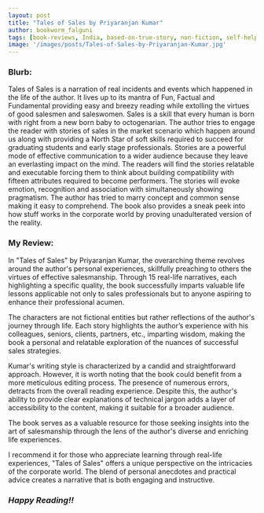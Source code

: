 ```yaml
---
layout: post
title: "Tales of Sales by Priyaranjan Kumar"
author: bookworm_falguni
tags: [book-reviews, India, based-on-true-story, non-fiction, self-help, guide, success, habits, personality, corporate, work, business, finance, entrepreneurship, career]
image: '/images/posts/Tales-of-Sales-by-Priyaranjan-Kumar.jpg'
---
```


### **Blurb:**
Tales of Sales is a narration of real incidents and events which happened in the life of the author. It lives up to its mantra of Fun, Factual and Fundamental providing easy and breezy reading while extolling the virtues of good salesmen and saleswomen. Sales is a skill that every human is born with right from a new born baby to octogenarian. The author tries to engage the reader with stories of sales in the market scenario which happen around us along with providing a North Star of soft skills required to succeed for graduating students and early stage professionals. Stories are a powerful mode of effective communication to a wider audience because they leave an everlasting impact on the mind. The readers will find the stories relatable and executable forcing them to think about building compatibility with fifteen attributes required to become performers. The stories will evoke emotion, recognition and association with simultaneously showing pragmatism. The author has tried to marry concept and common sense making it easy to comprehend. The book also provides a sneak peek into how stuff works in the corporate world by proving unadulterated version of the reality.

### **My Review:**
In "Tales of Sales" by Priyaranjan Kumar, the overarching theme revolves around the author's personal experiences, skillfully preaching to others the virtues of effective salesmanship. Through 15 real-life narratives, each highlighting a specific quality, the book successfully imparts valuable life lessons applicable not only to sales professionals but to anyone aspiring to enhance their professional acumen.

The characters are not fictional entities but rather reflections of the author's journey through life. Each story highlights the author’s experience with his colleagues, seniors, clients, partners, etc., imparting wisdom, making the book a personal and relatable exploration of the nuances of successful sales strategies.

Kumar's writing style is characterized by a candid and straightforward approach. However, it is worth noting that the book could benefit from a more meticulous editing process. The presence of numerous errors, detracts from the overall reading experience. Despite this, the author's ability to provide clear explanations of technical jargon adds a layer of accessibility to the content, making it suitable for a broader audience.

The book serves as a valuable resource for those seeking insights into the art of salesmanship through the lens of the author's diverse and enriching life experiences.

I recommend it for those who appreciate learning through real-life experiences, "Tales of Sales" offers a unique perspective on the intricacies of the corporate world. The blend of personal anecdotes and practical advice creates a narrative that is both engaging and instructive. 

### ***Happy Reading!!***
